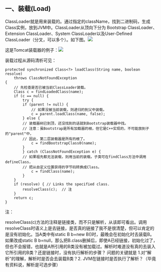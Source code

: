 ## 一、装载\(Load\)

ClassLoader就是用来装载的。通过指定的className，找到二进制码，生成Class实例，放到JVM中。ClassLoader从顶向下分为 Bootstrap ClassLoader、Extension ClassLoader、System ClassLoader以及User-Defined ClassLoader（分叉，可以多个）。如下图。![](http://www.ibm.com/developerworks/java/library/j-dclp1/clhierarchy.gif)

这是Tomcat装载器的例子：![](http://p.blog.csdn.net/images/p_blog_csdn_net/sunjavaduke/1811cafdfc034ebe9acb2269baf7e061.png)

装载过程从源码清析可见：

```
protected synchronized Class<?> loadClass(String name, boolean resolve)
    throws ClassNotFoundException
{
    // 先检查是否已被当前ClassLoader装载。
    Class c = findLoadedClass(name);
    if (c == null) {
        try {
        if (parent != null) {
            // 如果没被当前装载，则递归的到父中装载。
            c = parent.loadClass(name, false);
        } else {
        // 装载器树已到顶，还没找到的话就到Bootstrap装载器中找。
        // 注意：虽Bootstrap是所有加载器的根，但它是C++实现的，不可能放到子的"parent"中，
        // 因此，第二层装载器是所有的根了。
            c = findBootstrapClass0(name);
        }
        } catch (ClassNotFoundException e) {
        // 如果祖先都无法装载，则用当前的装载。子类可在findClass方法中调用defineClass，
        // 把从自定义位置获得的字节码转换成Class。
            c = findClass(name);
        }
    }
    if (resolve) { // Links the specified class.
        resolveClass(c);  // 注
    }
    return c;
}
```

注：

resolveClass\(c\)方法的注释是链接类，而不只是解析，从该即可看出。调用resolveClass时语义上是去链接，是否真的链接了我不是很清楚，但可以肯定的是没有初始化。当A类中有static B b=new B\(\)时，最晚会在初始化时去装载B。如果改成static B b=null，那么把B.class删掉后，即使A已经链接，初始化过了，但也不会报错，也就是A所引用的B类没有被加载过。解析时难道没有真的去装入它所引用的B类？还是链接时，没有执行解析的步骤？ 问题的关键就是 1.对“解析”的理解，解析时是否会去装载B类？2. JVM在链接时是否执行了解析？（毕竟有资料说，解析是可选步骤）

